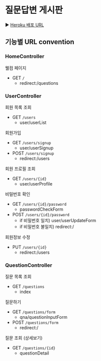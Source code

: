 # 질문답변 게시판

▶ [Heroku 배포 URL](https://damp-lowlands-18176.herokuapp.com/)

## 기능별 URL convention
### HomeController
웰컴 페이지

- GET `/`
    - redirect:/questions
  
### UserController

회원 목록 조회

- GET `/users`
  - user/userList
  
회원가입

- GET `/users/signup`
    - user/userSignup
- POST `/users/signup`
    - redirect:/users
  
회원 프로필 조회

- GET `/users/{id}`
    - user/userProfile

비밀번호 확인

- GET `/users/{id}/password`
    - passwordCheckForm
- POST `/users/{id}/password`
    - if 비밀번호 일치) user/userUpdateForm
    - if 비밀번호 불일치) redirect:/

회원정보 수정

- PUT `/users/{id}`
    - redirect:/users
  
### QuestionController

질문 목록 조회

- GET `/questions`
  - index
  
질문하기

- GET `/questions/form`
    - qna/questionInputForm
- POST `/questions/form`
    - redirect:/

질문 조회 (상세보기)

- GET `/questions/{id}`
    - questionDetail
